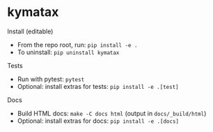 # kymatax

Install (editable)
- From the repo root, run: `pip install -e .`
- To uninstall: `pip uninstall kymatax`

Tests
- Run with pytest: `pytest`
- Optional: install extras for tests: `pip install -e .[test]`

Docs
- Build HTML docs: `make -C docs html` (output in `docs/_build/html`)
- Optional: install extras for docs: `pip install -e .[docs]`
